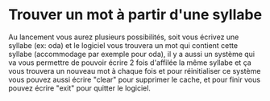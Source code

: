 # Trouver un mot à partir d'une syllabe

Au lancement vous aurez plusieurs possibilités, soit vous écrivez une syllabe (ex: oda) et le logiciel vous trouvera un mot qui contient cette syllabe (accommodage par exemple pour oda), il y a aussi un système qui va vous permettre de pouvoir écrire 2 fois d'affilée la même syllabe et ça vous trouvera un nouveau mot à chaque fois et pour réinitialiser ce système vous pouvez aussi écrire "clear" pour supprimer le cache, et pour finir vous pouvez écrire "exit" pour quitter le logiciel.
